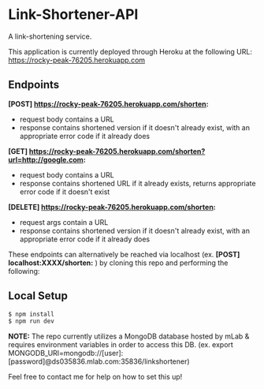 # Link-Shortener-API

A link-shortening service. 

This application is currently deployed through Heroku at the following URL: https://rocky-peak-76205.herokuapp.com

## Endpoints
__[POST] https://rocky-peak-76205.herokuapp.com/shorten:__
* request body contains a URL
* response contains shortened version if it doesn't already exist, with an appropriate error code if it already does

__[GET] https://rocky-peak-76205.herokuapp.com/shorten?url=http://google.com:__
* request body contains a URL
* response contains shortened URL if it already exists, returns appropriate error code if it doesn't exist

__[DELETE] https://rocky-peak-76205.herokuapp.com/shorten:__
* request args contain a URL
* response contains shortened version if it doesn't already exist, with an appropriate error code if it already does

These endpoints can alternatively be reached via localhost (ex. __[POST] localhost:XXXX/shorten:__ ) by cloning this repo and performing the following:

## Local Setup
```bash
$ npm install
$ npm run dev
```



__NOTE:__ The repo currently utilizes a MongoDB database hosted by mLab & requires environment variables in order to access this DB.
(ex. export MONGODB_URI=mongodb://[user]:[password]@ds035836.mlab.com:35836/linkshortener)

Feel free to contact me for help on how to set this up!
